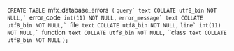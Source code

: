 `CREATE TABLE `mfx_database_errors` (`
  ``query` text COLLATE utf8_bin NOT NULL,`
  ``error_code` int(11) NOT NULL,`
  ``error_message` text COLLATE utf8_bin NOT NULL,`
  ``file` text COLLATE utf8_bin NOT NULL,`
  ``line` int(11) NOT NULL,`
  ``function` text COLLATE utf8_bin NOT NULL,`
  ``class` text COLLATE utf8_bin NOT NULL`
`);`